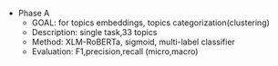 * Phase A
	* GOAL: for topics embeddings, topics categorization(clustering)
	* Description: single task,33 topics
	* Method: XLM-RoBERTa, sigmoid, multi-label classifier
	* Evaluation: F1,precision,recall (micro,macro)
